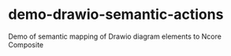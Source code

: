 # demo-drawio-semantic-actions
Demo of semantic mapping of Drawio diagram elements to Ncore Composite
